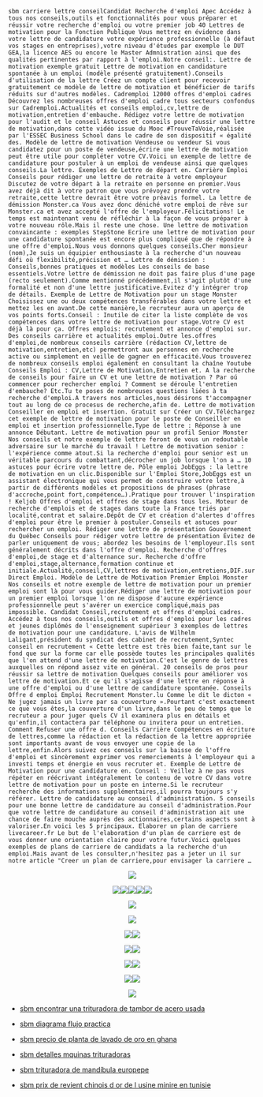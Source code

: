 
```
sbm carriere lettre conseilCandidat Recherche d'emploi Apec Accédez à tous nos conseils,outils et fonctionnalités pour vous préparer et réussir votre recherche d'emploi ou votre premier job 40 Lettres de motivation pour la Fonction Publique Vous mettrez en évidence dans votre lettre de candidature votre expérience professionnelle (à défaut vos stages en entreprises),votre niveau d'études par exemple le DUT GEA,la licence AES ou encore le Master Admnistration ainsi que des qualités pertinentes par rapport à l'emploi.Notre conseil:. Lettre de motivation exemple gratuit Lettre de motivation en candidature spontanée à un emploi (modèle présenté gratuitement).Conseils d'utilisation de la lettre Créez un compte client pour recevoir gratuitement ce modèle de lettre de motivation et bénéficier de tarifs réduits sur d'autres modèles. Cadremploi 12000 offres d'emploi cadres Découvrez les nombreuses offres d'emploi cadre tous secteurs confondus sur Cadremploi.Actualités et conseils emploi,cv,lettre de motivation,entretien d'embauche. Rédigez votre lettre de motivation pour l'audit et le conseil Astuces et conseils pour réussir une lettre de motivation,dans cette vidéo issue du Mooc #TrouveTaVoie,réalisée par l'ESSEC Business School dans le cadre de son dispositif « égalité des. Modèle de lettre de motivation Vendeuse ou vendeur Si vous candidatez pour un poste de vendeuse,écrire une lettre de motivation peut être utile pour compléter votre CV.Voici un exemple de lettre de candidature pour postuler à un emploi de vendeuse ainsi que quelques conseils.La lettre. Exemples de Lettre de départ en. Carrière Emploi Conseils pour rédiger une lettre de retraite à votre employeur Discutez de votre départ à la retraite en personne en premier.Vous avez déjà dit à votre patron que vous prévoyez prendre votre retraite,cette lettre devrait être votre préavis formel. La lettre de démission Monster.ca Vous avez donc déniché votre emploi de rêve sur Monster.ca et avez accepté l'offre de l'employeur.Félicitations! Le temps est maintenant venu de réfléchir à la façon de vous préparer à votre nouveau rôle.Mais il reste une chose. Une lettre de motivation convaincante : exemples StepStone Ecrire une lettre de motivation pour une candidature spontanée est encore plus compliqué que de répondre à une offre d'emploi.Nous vous donnons quelques conseils.Cher monsieur (nom),Je suis un équipier enthousiaste à la recherche d'un nouveau défi où flexibilité,précision et … Lettre de démission : Conseils,bonnes pratiques et modèles Les conseils de base essentiels.Votre lettre de démission ne doit pas faire plus d'une page (recto seulement).Comme mentionné précédemment,il s'agit plutôt d'une formalité et non d'une lettre justificative.Évitez d'y intégrer trop de détails. Exemple de Lettre de Motivation pour un stage Monster Choisissez une ou deux compétences transférables dans votre lettre et mettez les en avant.De cette manière,le recruteur aura un aperçu de vos points forts.Conseil : Inutile de citer la liste complète de vos compétences dans votre lettre de motivation pour stage.Votre CV est déjà là pour ça. Offres emplois: recrutement et annonce d'emploi sur. Des conseils carrière et actualités emploi.Outre les.offres d'emploi,de nombreux conseils carrière (rédaction CV,lettre de motivation,entretien,etc) permettront aux personnes en recherche active ou simplement en veille de gagner en efficacité.Vous trouverez de nombreux conseils emploi également en consultant la chaîne Youtube Conseils Emploi : CV,Lettre de Motivation,Entretien et. A la recherche de conseils pour faire un CV et une lettre de motivation ? Par oú commencer pour rechercher emploi ? Comment se déroule l'entretien d'embauche? Etc.Tu te poses de nombreuses questions liées à ta recherche d'emploi.A travers nos articles,nous désirons t'accompagner tout au long de ce procesus de recherche,afin de. Lettre de motivation Conseiller en emploi et insertion. Gratuit sur Créer un CV.Téléchargez cet exemple de lettre de motivation pour le poste de Conseiller en emploi et insertion professionnelle.Type de lettre : Réponse à une annonce Débutant. Lettre de motivation pour un profil Senior Monster Nos conseils et notre exemple de lettre feront de vous un redoutable adversaire sur le marché du travail ! Lettre de motivation senior : l'expérience comme atout.Si la recherche d'emploi pour senior est un véritable parcours du combattant,décrocher un job lorsque l'on a … 10 astuces pour écrire votre lettre de. Pôle emploi JobEggs : la lettre de motivation en un clic.Disponible sur l'Emploi Store,JobEggs est un assistant électronique qui vous permet de construire votre lettre,à partir de différents modèles et propositions de phrases (phrase d'accroche,point fort,compétence…).Pratique pour trouver l'inspiration ! Keljob Offres d'emploi et offres de stage dans tous les. Moteur de recherche d'emplois et de stages dans toute la France triés par localité,contrat et salaire.Dépôt de CV et création d'alertes d'offres d'emploi pour être le premier à postuler.Conseils et astuces pour rechercher un emploi. Rédiger une lettre de présentation Gouvernement du Québec Conseils pour rédiger votre lettre de présentation Évitez de parler uniquement de vous; abordez les besoins de l'employeur.Ils sont généralement décrits dans l'offre d'emploi. Recherche d'offres d'emploi,de stage et d'alternance sur. Recherche d'offre d'emploi,stage,alternance,formation continue et initiale.Actualité,conseil,CV,lettres de motivation,entretiens,DIF.sur Direct Emploi. Modèle de Lettre de Motivation Premier Emploi Monster Nos conseils et notre exemple de lettre de motivation pour un premier emploi sont là pour vous guider.Rédiger une lettre de motivation pour un premier emploi lorsque l'on ne dispose d'aucune expérience professionnelle peut s'avérer un exercice compliqué,mais pas impossible. Candidat Conseil,recrutement et offres d'emploi cadres. Accédez à tous nos conseils,outils et offres d'emploi pour les cadres et jeunes diplômés de l'enseignement supérieur 3 exemples de lettres de motivation pour une candidature. L'avis de Wilhelm Laligant,président du syndicat des cabinet de recrutement,Syntec conseil en recrutement « Cette lettre est très bien faite,tant sur le fond que sur la forme car elle possède toutes les principales qualités que l'on attend d'une lettre de motivation.C'est le genre de lettres auxquelles on répond assez vite en général. 20 conseils de pros pour réussir sa lettre de motivation Quelques conseils pour améliorer vos lettre de motivation.Et ce qu'il s'agisse d'une lettre en réponse à une offre d'emploi ou d'une lettre de candidature spontanée. Conseils Offre d emploi Emploi Recrutement Monster.lu Comme le dit le dicton « Ne jugez jamais un livre par sa couverture ».Pourtant c'est exactement ce que vous êtes,la couverture d'un livre,dans le peu de temps que le recruteur a pour juger quels CV il examinera plus en détails et qu'enfin,il contactera par téléphone ou invitera pour un entretien. Comment Refuser une offre d. Conseils Carrière Compétences en écriture de lettres,comme la rédaction et la rédaction de la lettre appropriée sont importants avant de vous envoyer une copie de la lettre,enfin.Alors suivez ces conseils sur la baisse de l'offre d'emploi et sincèrement exprimer vos remerciements à l'employeur qui a investi temps et énergie en vous recruter et. Exemple de Lettre de Motivation pour une candidature en. Conseil : Veillez à ne pas vous répéter en réécrivant intégralement le contenu de votre CV dans votre lettre de motivation pour un poste en interne.Si le recruteur recherche des informations supplémentaires,il pourra toujours s'y référer. Lettre de candidature au conseil d'administration. 5 conseils pour une bonne lettre de candidature au conseil d'administration.Pour que votre lettre de candidature au conseil d'administration ait une chance de faire mouche auprès des actionnaires,certains aspects sont à valoriser.En voici les 5 principaux. Elaborer un plan de carriere livecareer.fr Le but de l'elaboration d'un plan de carriere est de vous donner une orientation claire pour votre futur.Voici quelques exemples de plans de carriere de candidats a la recherche d'un emploi.Mais avant de les consulter,n'hesitez pas a jeter un il sur notre article "Creer un plan de carriere,pour envisager la carriere … 
```

<div align="center">

<a href="https://es-crusher.shibang-china.com/github&k=sbm+carriere+lettre+conseil"><img src="https://static.shibang-china.com/es/crusher/logo.jpg"></a>

<a href="https://es-crusher.shibang-china.com/github&k=sbm+carriere+lettre+conseil"><img src="https://static.shibang-china.com/es/crusher/index.jpg"></a><a href="https://es-crusher.shibang-china.com/material.htmlgithub&k=sbm+carriere+lettre+conseil"><img src="https://static.shibang-china.com/es/crusher/material.jpg"></a><a href="https://es-crusher.shibang-china.com/application.htmlgithub&k=sbm+carriere+lettre+conseil"><img src="https://static.shibang-china.com/es/crusher/application.jpg"></a><a href="https://es-crusher.shibang-china.com/aboutus.htmlgithub&k=sbm+carriere+lettre+conseil"><img src="https://static.shibang-china.com/es/crusher/aboutus.jpg"></a><a href="https://es-crusher.shibang-china.com/contact.htmlgithub&k=sbm+carriere+lettre+conseil"><img src="https://static.shibang-china.com/es/crusher/contact.jpg"></a>

<a href="https://es-crusher.shibang-china.com/github&k=sbm+carriere+lettre+conseil"><img src="https://static.shibang-china.com/es/crusher/banner.jpg"></a>

<a href="https://swt.shibang-china.com/github&k=sbm+carriere+lettre+conseil"><img src="https://static.shibang-china.com/es/crusher/text.jpg"></a>

<a href="https://swt.shibang-china.com/github&k=sbm+carriere+lettre+conseil"><img src="https://static.shibang-china.com/es/crusher/chat.jpg"></a><a href="https://es-crusher.shibang-china.com/contact.htmlgithub&k=sbm+carriere+lettre+conseil"><img src="https://static.shibang-china.com/es/crusher/message.jpg"></a>

<a href="https://es-crusher.shibang-china.com/products/pe.htmlgithub&k=sbm+carriere+lettre+conseil"><img src="https://static.shibang-china.com/es/crusher/pe.jpg"></a><a href="https://es-crusher.shibang-china.com/products/pf.htmlgithub&k=sbm+carriere+lettre+conseil"><img src="https://static.shibang-china.com/es/crusher/pf.jpg"></a>

<a href="https://es-crusher.shibang-china.com/products/hpt.htmlgithub&k=sbm+carriere+lettre+conseil"><img src="https://static.shibang-china.com/es/crusher/hpt.jpg"></a><a href="https://es-crusher.shibang-china.com/products/vsi.htmlgithub&k=sbm+carriere+lettre+conseil"><img src="https://static.shibang-china.com/es/crusher/vsi.jpg"></a>

<a href="https://es-crusher.shibang-china.com/products/klv.htmlgithub&k=sbm+carriere+lettre+conseil"><img src="https://static.shibang-china.com/es/crusher/klv.jpg"></a><a href="https://es-crusher.shibang-china.com/products/portable.htmlgithub&k=sbm+carriere+lettre+conseil"><img src="https://static.shibang-china.com/es/crusher/portable.jpg"></a>

<a href="https://swt.shibang-china.com/github&k=sbm+carriere+lettre+conseil"><img src="https://static.shibang-china.com/es/crusher/case.jpg"></a>

</div>


* [sbm encontrar una trituradora de tambor de acero usada](sbm%20encontrar%20una%20trituradora%20de%20tambor%20de%20acero%20usada.md)

* [sbm diagrama flujo practica](sbm%20diagrama%20flujo%20practica.md)

* [sbm precio de planta de lavado de oro en ghana](sbm%20precio%20de%20planta%20de%20lavado%20de%20oro%20en%20ghana.md)

* [sbm detalles mquinas trituradoras](sbm%20detalles%20mquinas%20trituradoras.md)

* [sbm trituradora de mandíbula europepe](sbm%20trituradora%20de%20mand%C3%ADbula%20europepe.md)

* [sbm prix de revient chinois d or de l usine minire en tunisie](sbm%20prix%20de%20revient%20chinois%20d%20or%20de%20l%20usine%20minire%20en%20tunisie.md)